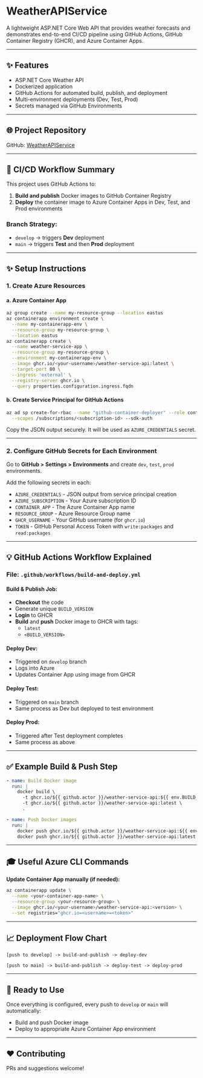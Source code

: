 # WeatherAPIService

A lightweight ASP.NET Core Web API that provides weather forecasts and demonstrates end-to-end CI/CD pipeline using GitHub Actions, GitHub Container Registry (GHCR), and Azure Container Apps.

---

## ✨ Features
- ASP.NET Core Weather API
- Dockerized application
- GitHub Actions for automated build, publish, and deployment
- Multi-environment deployments (Dev, Test, Prod)
- Secrets managed via GitHub Environments

---

## 🌐 Project Repository
GitHub: [WeatherAPIService](https://github.com/sumithavenkataswamy/WeatherAPIService)

---

## 📅 CI/CD Workflow Summary

This project uses GitHub Actions to:

1. **Build and publish** Docker images to GitHub Container Registry
2. **Deploy** the container image to Azure Container Apps in Dev, Test, and Prod environments

### Branch Strategy:
- `develop` → triggers **Dev** deployment
- `main` → triggers **Test** and then **Prod** deployment

---

## ✨ Setup Instructions

### 1. Create Azure Resources

#### a. Azure Container App
```bash
az group create --name my-resource-group --location eastus
az containerapp environment create \
  --name my-containerapp-env \
  --resource-group my-resource-group \
  --location eastus
az containerapp create \
  --name weather-service-app \
  --resource-group my-resource-group \
  --environment my-containerapp-env \
  --image ghcr.io/<your-username>/weather-service-api:latest \
  --target-port 80 \
  --ingress 'external' \
  --registry-server ghcr.io \
  --query properties.configuration.ingress.fqdn
```

#### b. Create Service Principal for GitHub Actions
```bash
az ad sp create-for-rbac --name "github-container-deployer" --role contributor \
  --scopes /subscriptions/<subscription-id> --sdk-auth
```
Copy the JSON output securely. It will be used as `AZURE_CREDENTIALS` secret.


---

### 2. Configure GitHub Secrets for Each Environment
Go to **GitHub > Settings > Environments** and create `dev`, `test`, `prod` environments.

Add the following secrets in each:
- `AZURE_CREDENTIALS` - JSON output from service principal creation
- `AZURE_SUBSCRIPTION` - Your Azure subscription ID
- `CONTAINER_APP` - The Azure Container App name
- `RESOURCE_GROUP` - Azure Resource Group name
- `GHCR_USERNAME` - Your GitHub username (for `ghcr.io`)
- `TOKEN` - GitHub Personal Access Token with `write:packages` and `read:packages`

---

## 💡 GitHub Actions Workflow Explained

### File: `.github/workflows/build-and-deploy.yml`

#### Build & Publish Job:
- **Checkout** the code
- Generate unique `BUILD_VERSION`
- **Login** to GHCR
- **Build** and **push** Docker image to GHCR with tags:
  - `latest`
  - `<BUILD_VERSION>`

#### Deploy Dev:
- Triggered on `develop` branch
- Logs into Azure
- Updates Container App using image from GHCR

#### Deploy Test:
- Triggered on `main` branch
- Same process as Dev but deployed to test environment

#### Deploy Prod:
- Triggered after Test deployment completes
- Same process as above

---

## ✅ Example Build & Push Step
```yaml
- name: Build Docker image
  run: |
    docker build \
      -t ghcr.io/${{ github.actor }}/weather-service-api:${{ env.BUILD_VERSION }} \
      -t ghcr.io/${{ github.actor }}/weather-service-api:latest \
      .

- name: Push Docker images
  run: |
    docker push ghcr.io/${{ github.actor }}/weather-service-api:${{ env.BUILD_VERSION }}
    docker push ghcr.io/${{ github.actor }}/weather-service-api:latest
```

---

## 🎓 Useful Azure CLI Commands

**Update Container App manually (if needed):**
```bash
az containerapp update \
  --name <your-container-app-name> \
  --resource-group <your-resource-group> \
  --image ghcr.io/<your-username>/weather-service-api:<version> \
  --set registries="ghcr.io=<username>=<token>"
```

---

## 📈 Deployment Flow Chart
```
[push to develop] -> build-and-publish -> deploy-dev

[push to main] -> build-and-publish -> deploy-test -> deploy-prod
```

---

## 🚀 Ready to Use
Once everything is configured, every push to `develop` or `main` will automatically:
- Build and push Docker image
- Deploy to appropriate Azure Container App environment

---

## ❤️ Contributing
PRs and suggestions welcome!
